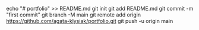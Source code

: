 echo "# portfolio" >> README.md
git init
git add README.md
git commit -m "first commit"
git branch -M main
git remote add origin https://github.com/agata-klysiak/portfolio.git
git push -u origin main
